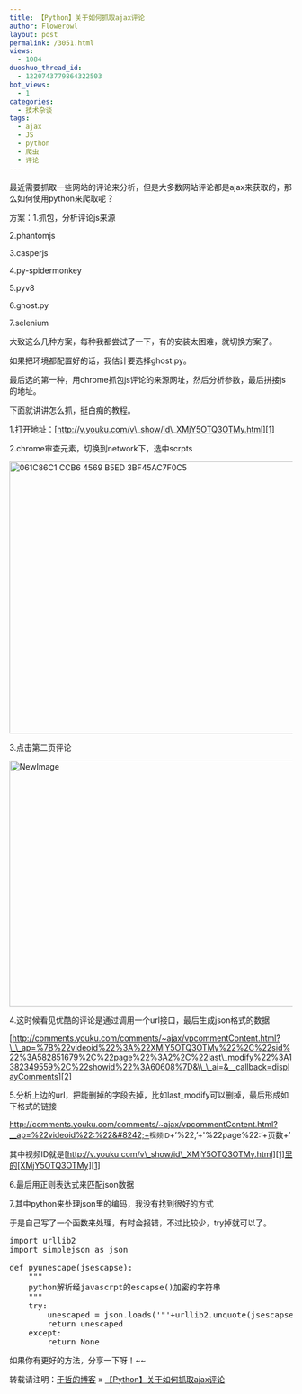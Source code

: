 ```yaml
---
title: 【Python】关于如何抓取ajax评论
author: Flowerowl
layout: post
permalink: /3051.html
views:
  - 1084
duoshuo_thread_id:
  - 1220743779864322503
bot_views:
  - 1
categories:
  - 技术杂谈
tags:
  - ajax
  - JS
  - python
  - 爬虫
  - 评论
---
```

最近需要抓取一些网站的评论来分析，但是大多数网站评论都是ajax来获取的，那么如何使用python来爬取呢？

方案：1.抓包，分析评论js来源

2.phantomjs

3.casperjs

4.py-spidermonkey

5.pyv8

6.ghost.py

7.selenium

大致这么几种方案，每种我都尝试了一下，有的安装太困难，就切换方案了。

如果把环境都配置好的话，我估计要选择ghost.py。

最后选的第一种，用chrome抓包js评论的来源网址，然后分析参数，最后拼接js的地址。

下面就讲讲怎么抓，挺白痴的教程。

1.打开地址：[http://v.youku.com/v\_show/id\_XMjY5OTQ3OTMy.html][1]

2.chrome审查元素，切换到network下，选中scrpts

<img title="061C86C1-CCB6-4569-B5ED-3BF45AC7F0C5.png" alt="061C86C1 CCB6 4569 B5ED 3BF45AC7F0C5" src="http://lazynight.me/wp-content/uploads/2013/10/061C86C1-CCB6-4569-B5ED-3BF45AC7F0C5.png" width="822" height="483" border="0" />

3.点击第二页评论

<img title="NewImage.png" alt="NewImage" src="http://lazynight.me/wp-content/uploads/2013/10/NewImage.png" width="843" height="436" border="0" />

4.这时候看见优酷的评论是通过调用一个url接口，最后生成json格式的数据

[http://comments.youku.com/comments/~ajax/vpcommentContent.html?\_\_ap=%7B%22videoid%22%3A%22XMjY5OTQ3OTMy%22%2C%22sid%22%3A582851679%2C%22page%22%3A2%2C%22last\_modify%22%3A1382349559%2C%22showid%22%3A60608%7D&\\_\_ai=&__callback=displayComments][2]

5.分析上边的url，把能删掉的字段去掉，比如last_modify可以删掉，最后形成如下格式的链接

http://comments.youku.com/comments/~ajax/vpcommentContent.html?__ap=%22videoid%22:%22&#8242;+<span style="font-family: Helvetica; font-size: 12px;">视频ID</span>+&#8217;%22,&#8217;+'%22page%22:&#8217;+页数+&#8217;

其中视频ID就是[http://v.youku.com/v\_show/id\_XMjY5OTQ3OTMy.html][1]里的[XMjY5OTQ3OTMy][1]

6.最后用正则表达式来匹配json数据

7.其中python来处理json里的编码，我没有找到很好的方式

于是自己写了一个函数来处理，有时会报错，不过比较少，try掉就可以了。

<pre class="brush:applescript">import urllib2
import simplejson as json

def pyunescape(jsescapse):
    """
    python解析经javascrpt的escapse()加密的字符串
    """
    try:
    	unescaped = json.loads('"'+urllib2.unquote(jsescapse.replace('%u','\\u'))+'"')
    	return unescaped
    except:
    	return None</pre>

<div id="xunlei_com_thunder_helper_plugin_d462f475-c18e-46be-bd10-327458d045bd">
  如果你有更好的方法，分享一下呀！~~
</div>

<div id="xunlei_com_thunder_helper_plugin_d462f475-c18e-46be-bd10-327458d045bd">
</div>

转载请注明：[于哲的博客][3] &raquo; [【Python】关于如何抓取ajax评论][4]

 [1]: http://v.youku.com/v_show/id_XMjY5OTQ3OTMy.html
 [2]: http://comments.youku.com/comments/~ajax/vpcommentContent.html?__ap=%7B%22videoid%22%3A%22XMjY5OTQ3OTMy%22%2C%22sid%22%3A582851679%2C%22page%22%3A2%2C%22last_modify%22%3A1382349559%2C%22showid%22%3A60608%7D&__ai=&__callback=displayComments
 [3]: http://lazynight.me
 [4]: http://lazynight.me/3051.html
